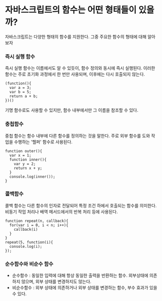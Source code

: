 # 자바스크립트의 함수는 어떤 형태들이 있을까?

자바스크립트는 다양한 형태의 함수를 지원한다. 그중 주요한 함수의 형태에 대해 알아보자

### 즉시 실행 함수

즉시 실행 함수는 이름에서도 알 수 있듯이, 함수 정의와 동시에 즉시 실행된다. 이러한 함수는 주로 초기화 과정에서 한 번만 사용되며, 이후에는 다시 호출되지 않는다.

```
(function(){
  var a = 3;
  var b = 5;
  return a + b;
})()
```

기명 함수로도 사용할 수 있지만, 함수 내부에서만 그 이름을 참조할 수 있다.

### 충첩함수

중첩 함수는 함수 내부에 다른 함수를 정의하는 것을 말한다. 주로 외부 함수를 도와 작업을 수행하는 '헬퍼' 함수로 사용된다.

```
function outer(){
  var x = 1;
  function inner(){
    var y = 2;
    return x + y;
  }
  console.log(inner());
}
```

### 콜백함수

콜백 함수는 다른 함수의 인자로 전달되어 특정 조건 하에서 호출되는 함수를 의미한다. 비동기 작업 처리나 배역 메서드에서의 반복 처리 등에 사용된다.

```
function repeat(n, callback){
  for(var i = 0, i < n; i++){
    callback(i)
  }
}
repeat(5, function(i){
  console.log(i);
});
```

### 순수함수와 비순수 함수

- 순수함수 : 동일한 입력에 대해 항상 동일한 출력을 반환하는 함수. 외부상태에 의존하지 않으며, 외부 상태를 변경하지도 않는다.
- 비순수함수 : 외부 상태에 의존하거나 외부 상태를 변경하는 함수, 부수 효과가 있을 수 있다.
